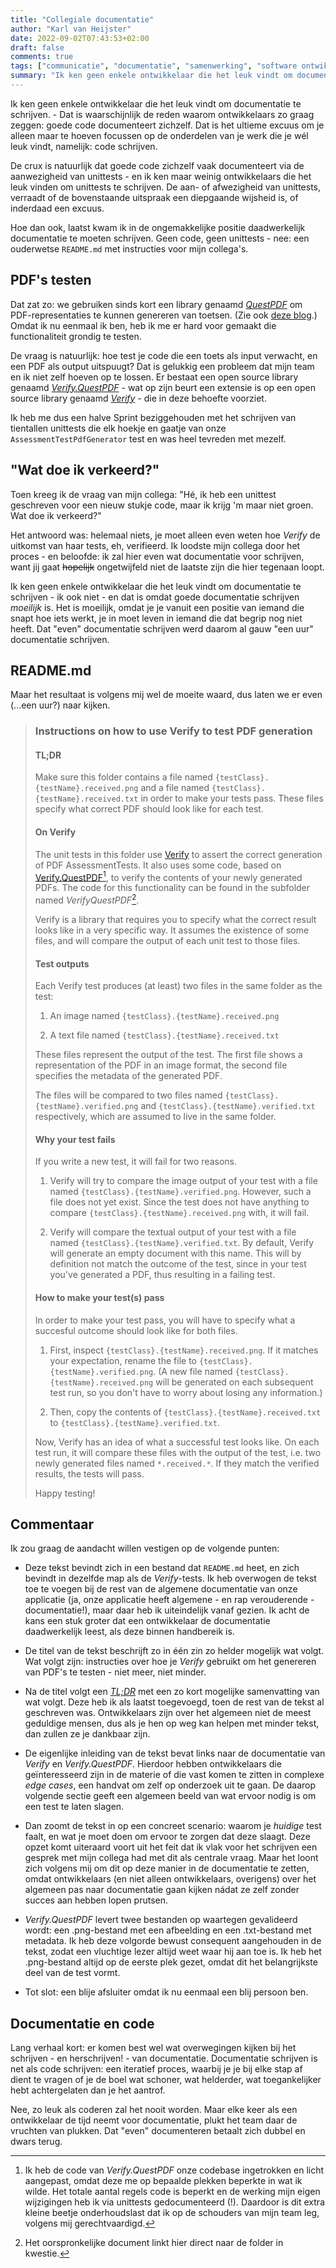 ```yaml
---
title: "Collegiale documentatie"
author: "Karl van Heijster"
date: 2022-09-02T07:43:53+02:00
draft: false
comments: true
tags: ["communicatie", "documentatie", "samenwerking", "software ontwikkelen", "testen"]
summary: "Ik ken geen enkele ontwikkelaar die het leuk vindt om documentatie te schrijven - ik ook niet - en dat is omdat goede documentatie schrijven *moeilijk* is. Het is moeilijk, omdat je je vanuit een positie van iemand die snapt hoe iets werkt, je in moet leven in iemand die dat begrip nog niet heeft. Mijn belofte \"even\" documentatie te schrijven werd daarom al gauw \"een uur\" documentatie schrijven. Maar het resultaat is volgens mij wel de moeite waard, dus laten we er even (...een uur?) naar kijken."
---
```


Ik ken geen enkele ontwikkelaar die het leuk vindt om documentatie te schrijven. - Dat is waarschijnlijk de reden waarom ontwikkelaars zo graag zeggen: goede code documenteert zichzelf. Dat is het ultieme excuus om je alleen maar te hoeven focussen op de onderdelen van je werk die je wél leuk vindt, namelijk: code schrijven.


De crux is natuurlijk dat goede code zichzelf vaak documenteert via de aanwezigheid van unittests - en ik ken maar weinig ontwikkelaars die het leuk vinden om unittests te schrijven. De aan- of afwezigheid van unittests, verraadt of de bovenstaande uitspraak een diepgaande wijsheid is, of inderdaad een excuus.


Hoe dan ook, laatst kwam ik in de ongemakkelijke positie daadwerkelijk documentatie te moeten schrijven. Geen code, geen unittests - nee: een ouderwetse `README.md` met instructies voor mijn collega's.


## PDF's testen


Dat zat zo: we gebruiken sinds kort een library genaamd [*QuestPDF*](https://www.questpdf.com/) om PDF-representaties te kunnen genereren van toetsen. (Zie ook [deze blog](/blog/22/08/test-driven-development-is-een-ontwerpdiscipline/).) Omdat ik nu eenmaal ik ben, heb ik me er hard voor gemaakt die functionaliteit grondig te testen.


De vraag is natuurlijk: hoe test je code die een toets als input verwacht, en een PDF als output uitspuugt? Dat is gelukkig een probleem dat mijn team en ik niet zelf hoeven op te lossen. Er bestaat een open source library genaamd [*Verify.QuestPDF*](https://github.com/VerifyTests/Verify.QuestPDF) - wat op zijn beurt een extensie is op een open source library genaamd [*Verify*](https://github.com/VerifyTests/Verify) - die in deze behoefte voorziet.


Ik heb me dus een halve Sprint beziggehouden met het schrijven van tientallen unittests die elk hoekje en gaatje van onze `AssessmentTestPdfGenerator` test en was heel tevreden met mezelf.


## "Wat doe ik verkeerd?"


Toen kreeg ik de vraag van mijn collega: "Hé, ik heb een unittest geschreven voor een nieuw stukje code, maar ik krijg 'm maar niet groen. Wat doe ik verkeerd?" 


Het antwoord was: helemaal niets, je moet alleen even weten hoe *Verify* de uitkomst van haar tests, eh, verifieerd. Ik loodste mijn collega door het proces - en beloofde: ik zal hier even wat documentatie voor schrijven, want jij gaat ~~hopelijk~~ ongetwijfeld niet de laatste zijn die hier tegenaan loopt.


Ik ken geen enkele ontwikkelaar die het leuk vindt om documentatie te schrijven - ik ook niet - en dat is omdat goede documentatie schrijven *moeilijk* is. Het is moeilijk, omdat je je vanuit een positie van iemand die snapt hoe iets werkt, je in moet leven in iemand die dat begrip nog niet heeft. Dat "even" documentatie schrijven werd daarom al gauw "een uur" documentatie schrijven. 


## README.md


Maar het resultaat is volgens mij wel de moeite waard, dus laten we er even (...een uur?) naar kijken.


> ### Instructions on how to use Verify to test PDF generation
> 
> 
> #### TL;DR
> 
> 
> Make sure this folder contains a file named `{testClass}.{testName}.received.png` and a file named `{testClass}.{testName}.received.txt` in order to make your tests pass. These files specify what correct PDF should look like for each test.
> 
> 
> #### On Verify
> 
> 
> The unit tests in this folder use [Verify](https://github.com/VerifyTests/Verify) to assert the correct generation of PDF AssessmentTests. It also uses some code, based on [Verify.QuestPDF](https://github.com/VerifyTests/Verify.QuestPDF)[^1], to verify the contents of your newly generated PDFs. The code for this functionality can be found in the subfolder named *VerifyQuestPDF*[^2].
> 
> 
> Verify is a library that requires you to specify what the correct result looks like in a very specific way. It assumes the existence of some files, and will compare the output of each unit test to those files.
> 
> 
> #### Test outputs
> 
> 
> Each Verify test produces (at least) two files in the same folder as the test:
> 
> 
> 1. An image named `{testClass}.{testName}.received.png`
> 
> 2. A text file named `{testClass}.{testName}.received.txt`
> 
> 
> These files represent the output of the test. The first file shows a representation of the PDF in an image format, the second file specifies the metadata of the generated PDF.
> 
> 
> The files will be compared to two files named `{testClass}.{testName}.verified.png` and `{testClass}.{testName}.verified.txt` respectively, which are assumed to live in the same folder.
> 
> 
> #### Why your test fails
>
>  
> If you write a new test, it will fail for two reasons. 
> 
> 
> 1. Verify will try to compare the image output of your test with a file named `{testClass}.{testName}.verified.png`. However, such a file does not yet exist. Since the test does not have anything to compare `{testClass}.{testName}.received.png` with, it will fail. 
> 
> 2. Verify will compare the textual output of your test with a file named `{testClass}.{testName}.verified.txt`. By default, Verify will generate an empty document with this name. This will by definition not match the outcome of the test, since in your test you've generated a PDF, thus resulting in a failing test.
>  
> 
> #### How to make your test(s) pass
> 
> 
> In order to make your test pass, you will have to specify what a succesful outcome should look like for both files.
> 
> 
> 1. First, inspect `{testClass}.{testName}.received.png`. If it matches your expectation, rename the file to `{testClass}.{testName}.verified.png`. (A new file named `{testClass}.{testName}.received.png` will be generated on each subsequent test run, so you don't have to worry about losing any information.)
> 
> 2. Then, copy the contents of `{testClass}.{testName}.received.txt` to `{testClass}.{testName}.verified.txt`.
> 
> 
> Now, Verify has an idea of what a successful test looks like. On each test run, it will compare these files with the output of the test, i.e. two newly generated files named `*.received.*`. If they match the verified results, the tests will pass.
> 
> 
> Happy testing!


## Commentaar


Ik zou graag de aandacht willen vestigen op de volgende punten:


- Deze tekst bevindt zich in een bestand dat `README.md` heet, en zich bevindt in dezelfde map als de *Verify*-tests. Ik heb overwogen de tekst toe te voegen bij de rest van de algemene documentatie van onze applicatie (ja, onze applicatie heeft algemene - en rap verouderende - documentatie!), maar daar heb ik uiteindelijk vanaf gezien. Ik acht de kans een stuk groter dat een ontwikkelaar de documentatie daadwerkelijk leest, als deze binnen handbereik is.

- De titel van de tekst beschrijft zo in één zin zo helder mogelijk wat volgt. Wat volgt zijn: instructies over hoe je *Verify* gebruikt om het genereren van PDF's te testen - niet meer, niet minder.

- Na de titel volgt een [*TL;DR*](https://nl.wikipedia.org/wiki/TL;DR) met een zo kort mogelijke samenvatting van wat volgt. Deze heb ik als laatst toegevoegd, toen de rest van de tekst al geschreven was. Ontwikkelaars zijn over het algemeen niet de meest geduldige mensen, dus als je hen op weg kan helpen met minder tekst, dan zullen ze je dankbaar zijn.

- De eigenlijke inleiding van de tekst bevat links naar de documentatie van *Verify* en *Verify.QuestPDF*. Hierdoor hebben ontwikkelaars die geïnteresseerd zijn in de materie of die vast komen te zitten in complexe *edge cases*, een handvat om zelf op onderzoek uit te gaan. De daarop volgende sectie geeft een algemeen beeld van wat ervoor nodig is om een test te laten slagen.

- Dan zoomt de tekst in op een concreet scenario: waarom je *huidige* test faalt, en wat je moet doen om ervoor te zorgen dat deze slaagt. Deze opzet komt uiteraard voort uit het feit dat ik vlak voor het schrijven een gesprek met mijn collega had met dit als centrale vraag. Maar het loont zich volgens mij om dit op deze manier in de documentatie te zetten, omdat ontwikkelaars (en niet alleen ontwikkelaars, overigens) over het algemeen pas naar documentatie gaan kijken nádat ze zelf zonder succes aan hebben lopen prutsen.

- *Verify.QuestPDF* levert twee bestanden op waartegen gevalideerd wordt: een .png-bestand met een afbeelding en een .txt-bestand met metadata. Ik heb deze volgorde bewust consequent aangehouden in de tekst, zodat een vluchtige lezer altijd weet waar hij aan toe is. Ik heb het .png-bestand altijd op de eerste plek gezet, omdat dit het belangrijkste deel van de test vormt.

- Tot slot: een blije afsluiter omdat ik nu eenmaal een blij persoon ben.


## Documentatie en code


Lang verhaal kort: er komen best wel wat overwegingen kijken bij het schrijven - en herschrijven! - van documentatie. Documentatie schrijven is net als code schrijven: een iteratief proces, waarbij je je bij elke stap af dient te vragen of je de boel wat schoner, wat helderder, wat toegankelijker hebt achtergelaten dan je het aantrof.


Nee, zo leuk als coderen zal het nooit worden. Maar elke keer als een ontwikkelaar de tijd neemt voor documentatie, plukt het team daar de vruchten van plukken. Dat "even" documenteren betaalt zich dubbel en dwars terug.


[^1]: Ik heb de code van *Verify.QuestPDF* onze codebase ingetrokken en licht aangepast, omdat deze me op bepaalde plekken beperkte in wat ik wilde. Het totale aantal regels code is beperkt en de werking mijn eigen wijzigingen heb ik via unittests gedocumenteerd (!). Daardoor is dit extra kleine beetje onderhoudslast dat ik op de schouders van mijn team leg, volgens mij gerechtvaardigd. 

[^2]: Het oorspronkelijke document linkt hier direct naar de folder in kwestie. 
